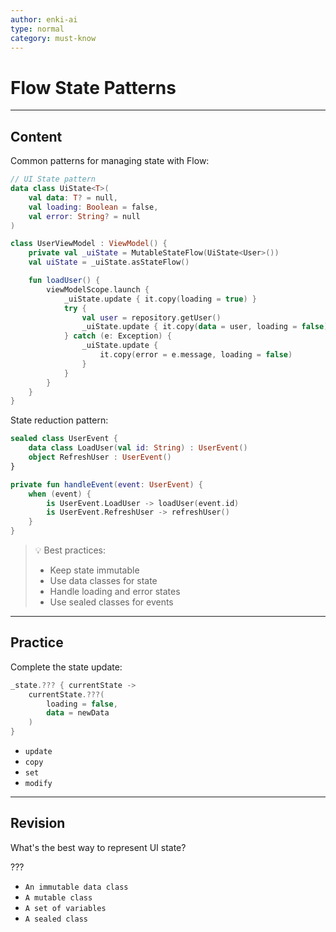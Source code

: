 ```yaml
---
author: enki-ai
type: normal
category: must-know
---
```


# Flow State Patterns

---
## Content

Common patterns for managing state with Flow:

```kotlin
// UI State pattern
data class UiState<T>(
    val data: T? = null,
    val loading: Boolean = false,
    val error: String? = null
)

class UserViewModel : ViewModel() {
    private val _uiState = MutableStateFlow(UiState<User>())
    val uiState = _uiState.asStateFlow()

    fun loadUser() {
        viewModelScope.launch {
            _uiState.update { it.copy(loading = true) }
            try {
                val user = repository.getUser()
                _uiState.update { it.copy(data = user, loading = false) }
            } catch (e: Exception) {
                _uiState.update {
                    it.copy(error = e.message, loading = false)
                }
            }
        }
    }
}
```

State reduction pattern:
```kotlin
sealed class UserEvent {
    data class LoadUser(val id: String) : UserEvent()
    object RefreshUser : UserEvent()
}

private fun handleEvent(event: UserEvent) {
    when (event) {
        is UserEvent.LoadUser -> loadUser(event.id)
        is UserEvent.RefreshUser -> refreshUser()
    }
}
```

> 💡 Best practices:
> - Keep state immutable
> - Use data classes for state
> - Handle loading and error states
> - Use sealed classes for events
---

## Practice

Complete the state update:

```kotlin
_state.??? { currentState ->
    currentState.???(
        loading = false,
        data = newData
    )
}
```

- `update`
- `copy`
- `set`
- `modify`

---

## Revision

What's the best way to represent UI state?

???

- `An immutable data class`
- `A mutable class`
- `A set of variables`
- `A sealed class`
